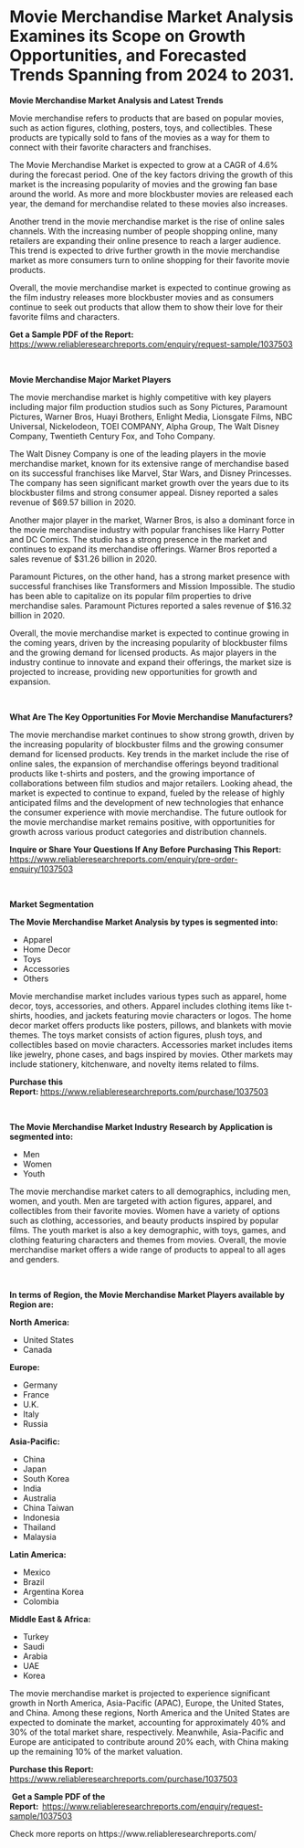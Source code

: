 <p><h1>Movie Merchandise Market Analysis Examines its Scope on Growth Opportunities, and Forecasted Trends Spanning from 2024 to 2031.</h1></p><p><strong>Movie Merchandise Market Analysis and Latest Trends</strong></p>
<p><p>Movie merchandise refers to products that are based on popular movies, such as action figures, clothing, posters, toys, and collectibles. These products are typically sold to fans of the movies as a way for them to connect with their favorite characters and franchises.</p><p>The Movie Merchandise Market is expected to grow at a CAGR of 4.6% during the forecast period. One of the key factors driving the growth of this market is the increasing popularity of movies and the growing fan base around the world. As more and more blockbuster movies are released each year, the demand for merchandise related to these movies also increases.</p><p>Another trend in the movie merchandise market is the rise of online sales channels. With the increasing number of people shopping online, many retailers are expanding their online presence to reach a larger audience. This trend is expected to drive further growth in the movie merchandise market as more consumers turn to online shopping for their favorite movie products.</p><p>Overall, the movie merchandise market is expected to continue growing as the film industry releases more blockbuster movies and as consumers continue to seek out products that allow them to show their love for their favorite films and characters.</p></p>
<p><strong>Get a Sample PDF of the Report:&nbsp;</strong> <a href="https://www.reliableresearchreports.com/enquiry/request-sample/1037503">https://www.reliableresearchreports.com/enquiry/request-sample/1037503</a></p>
<p>&nbsp;</p>
<p><strong>Movie Merchandise Major Market Players</strong></p>
<p><p>The movie merchandise market is highly competitive with key players including major film production studios such as Sony Pictures, Paramount Pictures, Warner Bros, Huayi Brothers, Enlight Media, Lionsgate Films, NBC Universal, Nickelodeon, TOEI COMPANY, Alpha Group, The Walt Disney Company, Twentieth Century Fox, and Toho Company.</p><p>The Walt Disney Company is one of the leading players in the movie merchandise market, known for its extensive range of merchandise based on its successful franchises like Marvel, Star Wars, and Disney Princesses. The company has seen significant market growth over the years due to its blockbuster films and strong consumer appeal. Disney reported a sales revenue of $69.57 billion in 2020.</p><p>Another major player in the market, Warner Bros, is also a dominant force in the movie merchandise industry with popular franchises like Harry Potter and DC Comics. The studio has a strong presence in the market and continues to expand its merchandise offerings. Warner Bros reported a sales revenue of $31.26 billion in 2020.</p><p>Paramount Pictures, on the other hand, has a strong market presence with successful franchises like Transformers and Mission Impossible. The studio has been able to capitalize on its popular film properties to drive merchandise sales. Paramount Pictures reported a sales revenue of $16.32 billion in 2020.</p><p>Overall, the movie merchandise market is expected to continue growing in the coming years, driven by the increasing popularity of blockbuster films and the growing demand for licensed products. As major players in the industry continue to innovate and expand their offerings, the market size is projected to increase, providing new opportunities for growth and expansion.</p></p>
<p>&nbsp;</p>
<p><strong>What Are The Key Opportunities For Movie Merchandise Manufacturers?</strong></p>
<p><p>The movie merchandise market continues to show strong growth, driven by the increasing popularity of blockbuster films and the growing consumer demand for licensed products. Key trends in the market include the rise of online sales, the expansion of merchandise offerings beyond traditional products like t-shirts and posters, and the growing importance of collaborations between film studios and major retailers. Looking ahead, the market is expected to continue to expand, fueled by the release of highly anticipated films and the development of new technologies that enhance the consumer experience with movie merchandise. The future outlook for the movie merchandise market remains positive, with opportunities for growth across various product categories and distribution channels.</p></p>
<p><strong>Inquire or Share Your Questions If Any Before Purchasing This Report:</strong> <a href="https://www.reliableresearchreports.com/enquiry/pre-order-enquiry/1037503">https://www.reliableresearchreports.com/enquiry/pre-order-enquiry/1037503</a></p>
<p>&nbsp;</p>
<p><strong>Market Segmentation</strong></p>
<p><strong>The Movie Merchandise Market Analysis by types is segmented into:</strong></p>
<p><ul><li>Apparel</li><li>Home Decor</li><li>Toys</li><li>Accessories</li><li>Others</li></ul></p>
<p><p>Movie merchandise market includes various types such as apparel, home decor, toys, accessories, and others. Apparel includes clothing items like t-shirts, hoodies, and jackets featuring movie characters or logos. The home decor market offers products like posters, pillows, and blankets with movie themes. The toys market consists of action figures, plush toys, and collectibles based on movie characters. Accessories market includes items like jewelry, phone cases, and bags inspired by movies. Other markets may include stationery, kitchenware, and novelty items related to films.</p></p>
<p><strong>Purchase this Report:&nbsp;</strong><a href="https://www.reliableresearchreports.com/purchase/1037503">https://www.reliableresearchreports.com/purchase/1037503</a></p>
<p>&nbsp;</p>
<p><strong>The Movie Merchandise Market Industry Research by Application is segmented into:</strong></p>
<p><ul><li>Men</li><li>Women</li><li>Youth</li></ul></p>
<p><p>The movie merchandise market caters to all demographics, including men, women, and youth. Men are targeted with action figures, apparel, and collectibles from their favorite movies. Women have a variety of options such as clothing, accessories, and beauty products inspired by popular films. The youth market is also a key demographic, with toys, games, and clothing featuring characters and themes from movies. Overall, the movie merchandise market offers a wide range of products to appeal to all ages and genders.</p></p>
<p>&nbsp;</p>
<p><strong>In terms of Region, the Movie Merchandise Market Players available by Region are:</strong></p>
<p>
    <p> <strong> North America: </strong>
        <ul>
            <li>United States</li>
            <li>Canada</li>
        </ul>
        </p> 
    <p> <strong> Europe: </strong>
        <ul>
            <li>Germany</li>
            <li>France</li>
            <li>U.K.</li>
            <li>Italy</li>
            <li>Russia</li>
        </ul>
        </p> 
    <p> <strong> Asia-Pacific: </strong>
        <ul>
            <li>China</li>
            <li>Japan</li>
            <li>South Korea</li>
            <li>India</li>
            <li>Australia</li>
            <li>China Taiwan</li>
            <li>Indonesia</li>
            <li>Thailand</li>
            <li>Malaysia</li>
        </ul>
        </p> 
    <p> <strong> Latin America: </strong>
        <ul>
            <li>Mexico</li>
            <li>Brazil</li>
            <li>Argentina Korea</li>
            <li>Colombia</li>
        </ul>
        </p> 
    <p> <strong> Middle East & Africa: </strong>
        <ul>
            <li>Turkey</li>
            <li>Saudi</li>
            <li>Arabia</li>
            <li>UAE</li>
            <li>Korea</li>
        </ul>
    </p>
    </p>
<p><p>The movie merchandise market is projected to experience significant growth in North America, Asia-Pacific (APAC), Europe, the United States, and China. Among these regions, North America and the United States are expected to dominate the market, accounting for approximately 40% and 30% of the total market share, respectively. Meanwhile, Asia-Pacific and Europe are anticipated to contribute around 20% each, with China making up the remaining 10% of the market valuation.</p></p>
<p><strong>Purchase this Report: </strong><a href="https://www.reliableresearchreports.com/purchase/1037503">https://www.reliableresearchreports.com/purchase/1037503</a></p>
<p>&nbsp;<strong>Get a Sample PDF of the Report:&nbsp;&nbsp;</strong><a href="https://www.reliableresearchreports.com/enquiry/request-sample/1037503">https://www.reliableresearchreports.com/enquiry/request-sample/1037503</a></p>
<p><strong></strong></p>
<p>Check more reports on https://www.reliableresearchreports.com/</p>